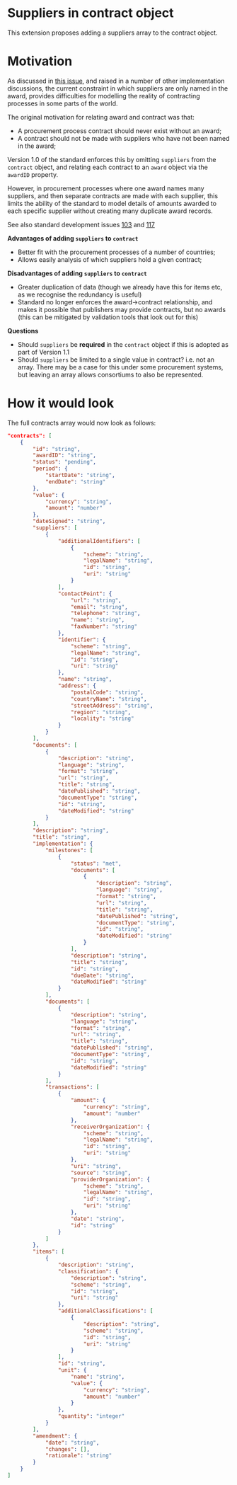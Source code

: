 # Suppliers in contract object

This extension proposes adding a suppliers array to the contract object. 


Motivation
==========

As discussed in [this issue](https://github.com/open-contracting/implementation-and-extensions/issues/7), and raised in a number of other implementation discussions, the current constraint in which suppliers are only named in the award, provides difficulties for modelling the reality of contracting processes in some parts of the world. 

The original motivation for relating award and contract was that:

* A procurement process contract should never exist without an award;
* A contract should not be made with suppliers who have not been named in the award;

Version 1.0 of the standard enforces this by omitting ```suppliers``` from the ```contract``` object, and relating each contract to an ```award``` object via the ```awardID``` property.

However, in procurement processes where one award names many suppliers, and then separate contracts are made with each supplier, this limits the ability of the standard to model details of amounts awarded to each specific supplier without creating many duplicate award records. 

See also standard development issues [103](https://github.com/open-contracting/standard/issues/103) and [117](https://github.com/open-contracting/standard/issues/117)

**Advantages of adding ```suppliers``` to ```contract```**

* Better fit with the procurement processes of a number of countries;
* Allows easily analysis of which suppliers hold a given contract;


**Disadvantages of adding ```suppliers``` to ```contract```**

* Greater duplication of data (though we already have this for items etc, as we recognise the redundancy is useful)
* Standard no longer enforces the award->contract relationship, and makes it possible that publishers may provide contracts, but no awards (this can be mitigated by validation tools that look out for this)

**Questions**

* Should ```suppliers``` be __required__ in the ```contract``` object if this is adopted as part of Version 1.1
* Should ```suppliers``` be limited to a single value in contract? i.e. not an array. There may be a case for this under some procurement systems, but leaving an array allows consortiums to also be represented.


How it would look
==================

The full contracts array would now look as follows:

```json
"contracts": [
    {
        "id": "string",
        "awardID": "string",
        "status": "pending",
        "period": {
            "startDate": "string",
            "endDate": "string"
        },
        "value": {
            "currency": "string",
            "amount": "number"
        },
        "dateSigned": "string",
        "suppliers": [
            {
                "additionalIdentifiers": [
                    {
                        "scheme": "string",
                        "legalName": "string",
                        "id": "string",
                        "uri": "string"
                    }
                ],
                "contactPoint": {
                    "url": "string",
                    "email": "string",
                    "telephone": "string",
                    "name": "string",
                    "faxNumber": "string"
                },
                "identifier": {
                    "scheme": "string",
                    "legalName": "string",
                    "id": "string",
                    "uri": "string"
                },
                "name": "string",
                "address": {
                    "postalCode": "string",
                    "countryName": "string",
                    "streetAddress": "string",
                    "region": "string",
                    "locality": "string"
                }
            }
        ],
        "documents": [
            {
                "description": "string",
                "language": "string",
                "format": "string",
                "url": "string",
                "title": "string",
                "datePublished": "string",
                "documentType": "string",
                "id": "string",
                "dateModified": "string"
            }
        ],
        "description": "string",
        "title": "string",
        "implementation": {
            "milestones": [
                {
                    "status": "met",
                    "documents": [
                        {
                            "description": "string",
                            "language": "string",
                            "format": "string",
                            "url": "string",
                            "title": "string",
                            "datePublished": "string",
                            "documentType": "string",
                            "id": "string",
                            "dateModified": "string"
                        }
                    ],
                    "description": "string",
                    "title": "string",
                    "id": "string",
                    "dueDate": "string",
                    "dateModified": "string"
                }
            ],
            "documents": [
                {
                    "description": "string",
                    "language": "string",
                    "format": "string",
                    "url": "string",
                    "title": "string",
                    "datePublished": "string",
                    "documentType": "string",
                    "id": "string",
                    "dateModified": "string"
                }
            ],
            "transactions": [
                {
                    "amount": {
                        "currency": "string",
                        "amount": "number"
                    },
                    "receiverOrganization": {
                        "scheme": "string",
                        "legalName": "string",
                        "id": "string",
                        "uri": "string"
                    },
                    "uri": "string",
                    "source": "string",
                    "providerOrganization": {
                        "scheme": "string",
                        "legalName": "string",
                        "id": "string",
                        "uri": "string"
                    },
                    "date": "string",
                    "id": "string"
                }
            ]
        },
        "items": [
            {
                "description": "string",
                "classification": {
                    "description": "string",
                    "scheme": "string",
                    "id": "string",
                    "uri": "string"
                },
                "additionalClassifications": [
                    {
                        "description": "string",
                        "scheme": "string",
                        "id": "string",
                        "uri": "string"
                    }
                ],
                "id": "string",
                "unit": {
                    "name": "string",
                    "value": {
                        "currency": "string",
                        "amount": "number"
                    }
                },
                "quantity": "integer"
            }
        ],
        "amendment": {
            "date": "string",
            "changes": [],
            "rationale": "string"
        }
    }
]
```
